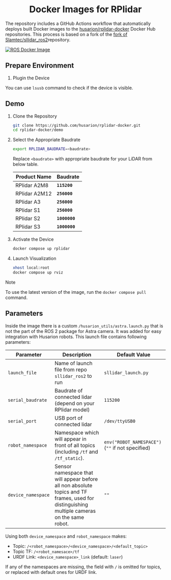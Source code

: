 <h1 align="center">
  Docker Images for RPlidar
</h1>

The repository includes a GitHub Actions workflow that automatically deploys built Docker images to the [husarion/rplidar-docker](https://hub.docker.com/r/husarion/rplidar) Docker Hub repositories. This process is based on a fork of the [fork of Slamtec/sllidar_ros2](https://github.com/Slamtec/sllidar_ros2)repository.

[![ROS Docker Image](https://github.com/husarion/rplidar-docker/actions/workflows/ros-docker-image.yaml/badge.svg)](https://github.com/husarion/rplidar-docker/actions/workflows//ros-docker-image.yaml)

## Prepare Environment

1. Plugin the Device

You can use `lsusb` command to check if the device is visible.

## Demo

1. Clone the Repository

   ```bash
   git clone https://github.com/husarion/rplidar-docker.git
   cd rplidar-docker/demo
   ```

2. Select the Appropriate Baudrate

   ```bash
   export RPLIDAR_BAUDRATE=<baudrate>
   ```

   Replace `<baudrate>` with appropriate baudrate for your LiDAR from below table.

   | **Product Name** | **Baudrate**  |
   | ---------------- | ------------- |
   | RPlidar A2M8     | **`115200`**  |
   | RPlidar A2M12    | **`256000`**  |
   | RPlidar A3       | **`256000`**  |
   | RPlidar S1       | **`256000`**  |
   | RPlidar S2       | **`1000000`** |
   | RPlidar S3       | **`1000000`** |

3. Activate the Device

   ```bash
   docker compose up rplidar
   ```

4. Launch Visualization

   ```bash
   xhost local:root
   docker compose up rviz
   ```

> [!NOTE]
> To use the latest version of the image, run the `docker compose pull` command.

## Parameters

Inside the image there is a custom `/husarion_utils/astra.launch.py` that is not the part of the ROS 2 package for Astra camera. It was added for easy integration with Husarion robots. This launch file contains following parameters:

| **Parameter**   | **Description**                                                                                                                             | **Default Value**      |
| ------------------ | ------------------------------------------------------------------------------------------------------------------------------------------- | ---------------------- |
| `launch_file`      | Name of launch file from repo `sllidar_ros2` to run                                                                                         | `sllidar_launch.py`    |
| `serial_baudrate`  | Baudrate of connected lidar (depend on your RPlidar model)                                                                                  | `115200`               |
| `serial_port`      | USB port of connected lidar                                                                                                                 | `/dev/ttyUSB0`         |
| `robot_namespace`  | Namespace which will appear in front of all topics (including `/tf` and `/tf_static`).                                                      | `env("ROBOT_NAMESPACE")` (`""` if not specified) |
| `device_namespace` | Sensor namespace that will appear before all non absolute topics and TF frames, used for distinguishing multiple cameras on the same robot. | `""`                   |

Using both `device_namespace` and `robot_namespace` makes:

- Topic: `/<robot_namespace>/<device_namespace>/<default_topic>`
- Topic TF: `/<robot_namesace>/tf`
- URDF Link: `<device_namespace>_link` (default: `laser`)

If any of the namespaces are missing, the field with `/` is omitted for topics, or replaced with default ones for URDF link.
